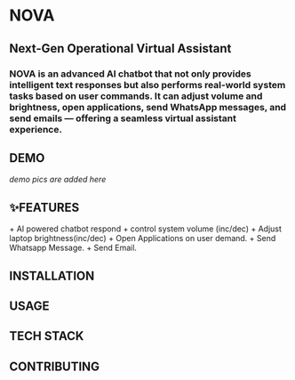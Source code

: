 # NOVA

<h2>Next-Gen Operational Virtual Assistant </h2>
<h3>NOVA is an advanced AI chatbot that not only provides intelligent text responses but also performs real-world system tasks based on user commands.
It can adjust volume and brightness, open applications, send WhatsApp messages, and send emails — offering a seamless virtual assistant experience. </h3>

<h2>DEMO</h2>
<i>demo pics are added here</i>
<h2>✨FEATURES</h2>
+ AI powered chatbot respond
+ control system volume (inc/dec)
+ Adjust laptop brightness(inc/dec)
+ Open Applications on user demand.
+ Send Whatsapp Message.
+ Send Email.
<h2>INSTALLATION</h2>

<h2>USAGE</h2>

<h2>TECH STACK</h2>

<h2>CONTRIBUTING</h2>
